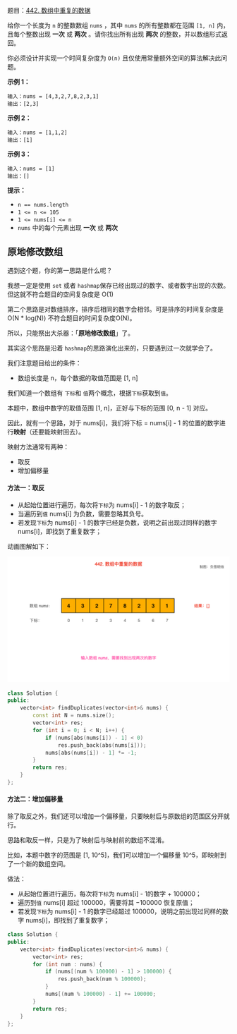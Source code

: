 题目：[442. 数组中重复的数据](https://leetcode.cn/problems/find-all-duplicates-in-an-array/)

给你一个长度为 `n` 的整数数组 `nums` ，其中 `nums` 的所有整数都在范围 `[1, n]` 内，且每个整数出现 **一次** 或 **两次** 。请你找出所有出现 **两次** 的整数，并以数组形式返回。

你必须设计并实现一个时间复杂度为 `O(n)` 且仅使用常量额外空间的算法解决此问题。

**示例 1：**

```
输入：nums = [4,3,2,7,8,2,3,1]
输出：[2,3]
```

**示例 2：**

```
输入：nums = [1,1,2]
输出：[1]
```

**示例 3：**

```
输入：nums = [1]
输出：[]
```

**提示：**

- `n == nums.length`
- `1 <= n <= 105`
- `1 <= nums[i] <= n`
- `nums` 中的每个元素出现 **一次** 或 **两次**

## 原地修改数组

遇到这个题，你的第一思路是什么呢？

我想一定是使用 `set` 或者 `hashmap`保存已经出现过的数字、或者数字出现的次数。但这就不符合题目的空间复杂度是 O(1)

第二个思路是对数组排序，排序后相同的数字会相邻。可是排序的时间复杂度是 O(N * log(N)) 不符合题目的时间复杂度O(N)。

所以，只能祭出大杀器：「**原地修改数组**」了。

其实这个思路是沿着 `hashmap`的思路演化出来的，只要遇到过一次就学会了。

我们注意题目给出的条件：

- 数组长度是 n，每个数据的取值范围是 [1, n]

我们知道一个数组有 `下标`和 `值`两个概念，根据`下标`获取到`值`。

本题中，数组中数字的取值范围 [1, n]，正好与下标的范围 [0, n - 1] 对应。

因此，就有一个思路，对于 nums[i]，我们将下标 = nums[i] - 1 的位置的数字进行**映射**（还要能映射回去）。

映射方法通常有两种：

- 取反
- 增加偏移量

#### 方法一：取反

- 从起始位置进行遍历，每次将`下标`为 nums[i] - 1 的数字取反；
- 当遍历到`值` nums[i] 为负数，需要忽略其负号。
- 若发现`下标`为 nums[i] - 1 的数字已经是负数，说明之前出现过同样的数字 nums[i]，即找到了重复数字；

动画图解如下：

![442. 数组中重复的数据.gif](../doc/442.gif)

```c++
class Solution {
public:
    vector<int> findDuplicates(vector<int>& nums) {
        const int N = nums.size();
        vector<int> res;
        for (int i = 0; i < N; i++) {
            if (nums[abs(nums[i]) - 1] < 0)
                res.push_back(abs(nums[i]));
            nums[abs(nums[i]) - 1] *= -1;
        }
        return res;
    }
};
```

#### 方法二：增加偏移量

除了取反之外，我们还可以增加一个偏移量，只要映射后与原数组的范围区分开就行。

思路和取反一样，只是为了映射后与映射前的数组不混淆。

比如，本题中数字的范围是 [1, 10^5]，我们可以增加一个偏移量 10^5，即映射到了一个新的数组空间。

做法：

- 从起始位置进行遍历，每次将`下标`为 nums[i] - 1的数字 + 100000；
- 遍历到`值` nums[i] 超过 100000，需要将其 −100000 恢复原值；
- 若发现`下标`为 nums[i] - 1 的数字已经超过 100000，说明之前出现过同样的数字 nums[i]，即找到了重复数字；

```c++
class Solution {
public:
    vector<int> findDuplicates(vector<int>& nums) {
        vector<int> res;
        for (int num : nums) {
            if (nums[(num % 100000) - 1] > 100000) {
                res.push_back(num % 100000);
            }
            nums[(num % 100000) - 1] += 100000;
        }
        return res;
    }
};
```

